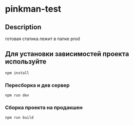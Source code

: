 # pinkman-test

## Description
готовая статика лежит в папке prod

## Для установки зависимостей проекта используйте
```
npm install
```

### Пересборка и дев сервер
```
npm run dev
```

### Сборка проекта на продакшен
```
npm run build
```
